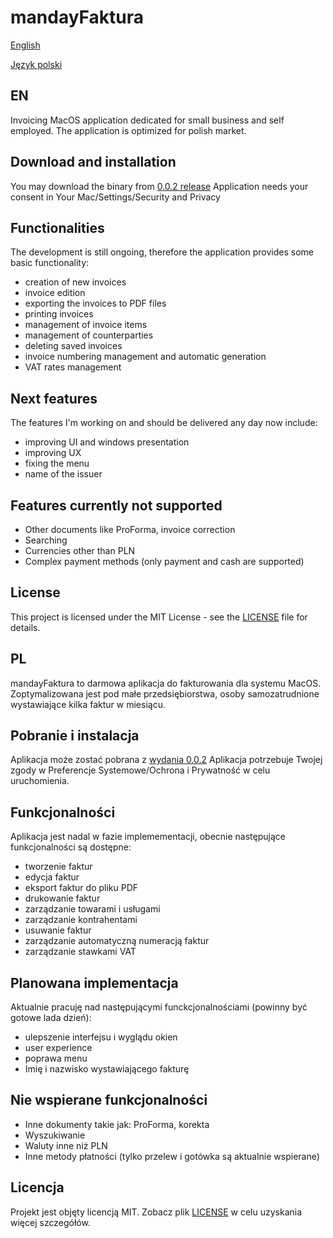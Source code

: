 # mandayFaktura
[English](https://github.com/wkicior/mandayFaktura#en)

[Język polski](https://github.com/wkicior/mandayFaktura#pl)

## EN
Invoicing MacOS application dedicated for small business and self employed.
The application is optimized for polish market.

## Download and installation
You may download the binary from [0.0.2 release](https://github.com/wkicior/mandayFaktura/releases/download/release%2F0.0.2/mandayFaktura.app.zip)
Application needs your consent in Your Mac/Settings/Security and Privacy

## Functionalities
The development is still ongoing, therefore the application provides some basic functionality:
- creation of new invoices
- invoice edition
- exporting the invoices to PDF files
- printing invoices
- management of invoice items
- management of counterparties
- deleting saved invoices
- invoice numbering management and automatic generation
- VAT rates management

## Next features
The features I'm working on and should be delivered any day now include:
- improving UI and windows presentation
- improving UX
- fixing the menu
- name of the issuer

## Features currently not supported
- Other documents like ProForma, invoice correction
- Searching
- Currencies other than PLN
- Complex payment methods (only payment and cash are supported)

## License
This project is licensed under the MIT License - see the [LICENSE](LICENSE) file for details.

## PL
mandayFaktura to darmowa aplikacja do fakturowania dla systemu MacOS.
Zoptymalizowana jest pod małe przedsiębiorstwa, osoby samozatrudnione wystawiające kilka faktur w miesiącu.

## Pobranie i instalacja
Aplikacja może zostać pobrana z [wydania 0.0.2](https://github.com/wkicior/mandayFaktura/releases/download/release%2F0.0.2/mandayFaktura.app.zip)
Aplikacja potrzebuje Twojej zgody w Preferencje Systemowe/Ochrona i Prywatność w celu uruchomienia.

## Funkcjonalności
Aplikacja jest nadal w fazie implemementacji, obecnie następujące funkcjonalności są dostępne:
- tworzenie faktur
- edycja faktur
- eksport faktur do pliku PDF
- drukowanie faktur
- zarządzanie towarami i usługami
- zarządzanie kontrahentami
- usuwanie faktur
- zarządzanie automatyczną numeracją faktur
- zarządzanie stawkami VAT

## Planowana implementacja
Aktualnie pracuję nad następującymi funckcjonalnościami (powinny być gotowe lada dzień):

- ulepszenie interfejsu i wyglądu okien
- user experience
- poprawa menu
- Imię i nazwisko wystawiającego fakturę

## Nie wspierane funkcjonalności
- Inne dokumenty takie jak: ProForma, korekta
- Wyszukiwanie
- Waluty inne niż PLN
- Inne metody płatności (tylko przelew i gotówka są aktualnie wspierane)

## Licencja
Projekt jest objęty licencją MIT. Zobacz plik [LICENSE](LICENSE) w celu uzyskania więcej szczegółów.
